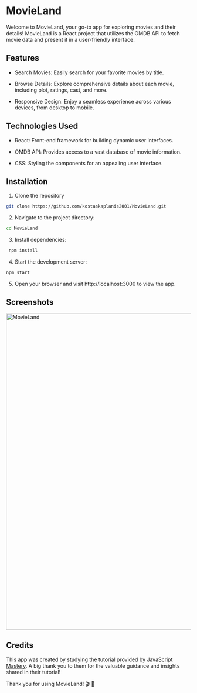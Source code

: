 # MovieLand

Welcome to MovieLand, your go-to app for exploring movies and their details! MovieLand is a React project that utilizes the OMDB API to fetch movie data and present it in a user-friendly interface.

## Features

- Search Movies: Easily search for your favorite movies by title.

- Browse Details: Explore comprehensive details about each movie, including plot, ratings, cast, and more.

- Responsive Design: Enjoy a seamless experience across various devices, from desktop to mobile.

## Technologies Used

- React: Front-end framework for building dynamic user interfaces.

- OMDB API: Provides access to a vast database of movie information.

- CSS: Styling the components for an appealing user interface.

## Installation

1. Clone the repository

```bash
git clone https://github.com/kostaskaplanis2001/MovieLand.git
```

2. Navigate to the project directory:

```bash
cd MovieLand
```

3. Install dependencies:

```bash
 npm install
```

4. Start the development server:

```bash
npm start
```

5. Open your browser and visit http://localhost:3000 to view the app.

## Screenshots

<img width="861" alt="MovieLand" src="https://github.com/kostaskaplanis2001/MovieLand/assets/84383274/18ddfe2e-2a02-4233-961f-bb617c795c50">


## Credits

This app was created by studying the tutorial provided by [JavaScript Mastery](https://www.youtube.com/@javascriptmastery). A big thank you to them for the valuable guidance and insights shared in their tutorial!

Thank you for using MovieLand! :clapper: :popcorn:
